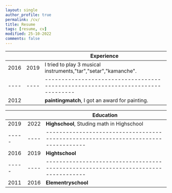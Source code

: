 ```yaml
---
layout: single
author_profile: true
permalink: /cv/
title: Resume
tags: [resume, cv]
modified: 25-10-2022
comments: false
---
```



|    |    | **Experience**                                                             |
|----|----|-------------------------------------------------------------------------------|
|2016|2019|I tried to play 3 musical instruments,"tar","setar","kamanche".
|----|----|-------------------------------------------------------------------------------|
|2012|    | **paintingmatch**, I got an award for painting.|



|     |    |**Education**                                                               |
|-----|----|----------------------------------------------------------------------------------|
|2019 |2022| **Highschool**, Studing math in Highschool |
|-----|----|----------------------------------------------------------------------------------|
|2016 |2019| **Hightschool**
|-----|----|----------------------------------------------------------------------------------|
|2011 |2016| **Elementryschool**               |
